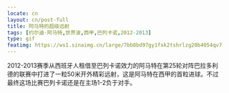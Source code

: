 ```yaml
---
locate: cn
layout: cn/post-full
title: 阿马特的超级远射
tags: [约尔迪·阿马特,世界波,西甲,巴列卡诺,2012-2013]
type: gif
featimg: https://ws1.sinaimg.cn/large/7bb8bd97gy1fxk2tshrlzg20b4054qv7.gif
---
```


2012-2013赛季从西班牙人租借至巴列卡诺效力的阿马特在第25轮对阵巴拉多利德的联赛中打进了一粒50米开外精彩远射，这是阿马特在西甲的首粒进球。不过最终这场比赛巴列卡诺还是在主场1-2负于对手。